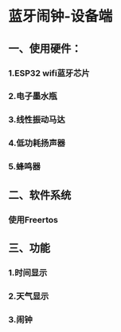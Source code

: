 # 蓝牙闹钟-设备端
## 一、使用硬件：
### 1.ESP32 wifi蓝牙芯片
### 2.电子墨水瓶
### 3.线性振动马达
### 4.低功耗扬声器
### 5.蜂鸣器
## 二、软件系统
### 使用Freertos
## 三、功能
### 1.时间显示
### 2.天气显示
### 3.闹钟
